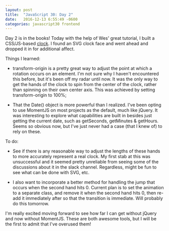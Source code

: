 ```yaml
---
layout: post
title:  "JavaScript 30: Day 2"
date:   2016-12-13 6:55:49 -0600
categories: javascript30 frontend
---
```

Day 2 is in the books! Today with the help of Wes' great tutorial, I built a CSS/JS-based [clock](http://codepen.io/tenebroso/pen/PbyOVg?editors=0010). I found an SVG clock face and went ahead and dropped it in for additional affect.

Things I learned:

- transform-origin is a pretty great way to adjust the point at which a rotation occurs on an element. I'm not sure why I haven't encountered this before, but it's been off my radar until now. It was the only way to get the hands of the clock to spin from the center of the clock, rather than spinning on their own center axis. This was achieved by setting transform-origin to 100%;

- That the Date() object is more powerful than I realized. I've been opting to use MomentJS on most projects as the default, much like jQuery. It was interesting to explore what capabilities are built in besides just getting the current date, such as getSeconds, getMinutes &amp; getHours. Seems so obvious now, but I've just never had a case (that I knew of) to rely on these. 

To do:

- See if there is any reasonable way to adjust the lengths of these hands to more accurately represent a real clock. My first stab at this was unsuccessful and it seemed pretty unreliable from seeing some of the discussions about it in the slack channel. Regardless, might be fun to see what can be done with SVG, etc.

- I also want to incorporate a better method for handling the jump that occurs when the second hand hits 0. Current plan is to set the animation to a separate class, and remove it when the second hand hits 0, then re-add it immediately after so that the transition is immediate. Will probably do this tomorrow.

I'm really excited moving forward to see how far I can get without jQuery and now without MomentJS. These are both awesome tools, but I will be the first to admit that I've overused them!
